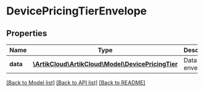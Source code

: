 # DevicePricingTierEnvelope

## Properties
Name | Type | Description | Notes
------------ | ------------- | ------------- | -------------
**data** | [**\ArtikCloud\ArtikCloud\Model\DevicePricingTier**](DevicePricingTier.md) | Data envelope | [optional] 

[[Back to Model list]](../README.md#documentation-for-models) [[Back to API list]](../README.md#documentation-for-api-endpoints) [[Back to README]](../README.md)


